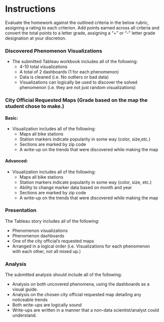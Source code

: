 # Instructions
Evaluate the homework against the outlined criteria in the below rubric, 
assigning a rating to each criterion. Add points earned across all criteria
and convert the total points to a letter grade, assigning a “+” or “-” letter
grade designation at your discretion.
### Discovered Phenomenon Visualizations
* The submitted Tableau workbook includes all of the following:
  * 4-10 total visualizations
  * A total of 2 dashboards (1 for each phenomenon)
  * Data is cleaned (i.e. No outliers or bad data)
  * Visualizations can logically be used to discover the solved phenomenon (i.e. they are not just random visualizations)
### City Official Requested Maps (Grade based on the map the student chose to make.)
#### Basic:
* Visualization includes all of the following:
  * Maps all bike stations
  * Station markers indicate popularity in some way (color, size,etc.)
  * Sections are marked by zip code 
  * A write-up on the trends that were discovered while making the map
#### Advanced:
* Visualization includes all of the following:
  * Maps all bike stations
  * Station markers indicate popularity in some way (color, size, etc.)
  * Ability to change marker data based on month and year
  * Sections are marked by zip code
  * A write-up on the trends that were discovered while making the map

### Presentation
The Tableau story includes all of the following:
* Phenomenon visualizations
* Phenomenon dashboards
* One of the city official’s requested maps
* Arranged in a logical order (i.e. Visualizations for each phenomenon with each other, not all mixed up.)

### Analysis 
The submitted analysis should include all of the following:
* Analysis on both uncovered phenomena, using the dashboards as a visual guide.
* Analysis on the chosen city official requested map detailing any noticeable trends
* Both write-ups are logically sound
* Write-ups are written in a manner that a non-data scientist/analyst could understand.
